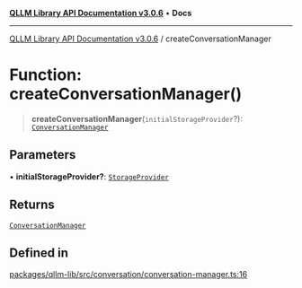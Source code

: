 [**QLLM Library API Documentation v3.0.6**](../README.md) • **Docs**

---

[QLLM Library API Documentation v3.0.6](../globals.md) / createConversationManager

# Function: createConversationManager()

> **createConversationManager**(`initialStorageProvider`?): [`ConversationManager`](../interfaces/ConversationManager.md)

## Parameters

• **initialStorageProvider?**: [`StorageProvider`](../interfaces/StorageProvider.md)

## Returns

[`ConversationManager`](../interfaces/ConversationManager.md)

## Defined in

[packages/qllm-lib/src/conversation/conversation-manager.ts:16](https://github.com/quantalogic/qllm/blob/b15a3aa4af263bce36ea091a0f29bf1255b95497/packages/qllm-lib/src/conversation/conversation-manager.ts#L16)
